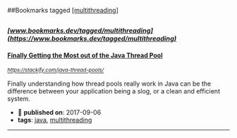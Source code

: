 ##Bookmarks tagged [[multithreading]](https://www.bookmarks.dev?q=[multithreading])

_<sup><sup>[www.bookmarks.dev/tagged/multithreading](https://www.bookmarks.dev/tagged/multithreading)</sup></sup>_
---
#### [Finally Getting the Most out of the Java Thread Pool](https://stackify.com/java-thread-pools/)
_<sup>https://stackify.com/java-thread-pools/</sup>_

Finally understanding how thread pools really work in Java can be the difference between your application being a slog, or a clean and efficient system.
* :calendar: **published on**: 2017-09-06
* **tags**: [java](../tagged/java.md), [multithreading](../tagged/multithreading.md)
---
